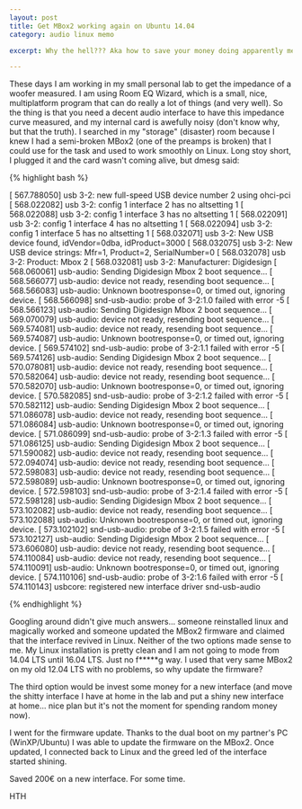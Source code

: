 ```yaml
---
layout: post
title: Get MBox2 working again on Ubuntu 14.04 
category: audio linux memo

excerpt: Why the hell??? Aka how to save your money doing apparently meaningless things.

---
```


These days I am working in my small personal lab to get the impedance of a woofer measured. I am using Room EQ Wizard, which is a small, nice, multiplatform program that can do really a lot of things (and very well).
So the thing is that you need a decent audio interface to have this impedance curve measured, and my internal card is awefully noisy (don't know why, but that the truth). I searched in my "storage" (disaster) room because I knew I had a semi-broken MBox2 (one of the preamps is broken) that I could use for the task and used to work smoothly on Linux.
Long stoy short, I plugged it and the card wasn't coming alive, but dmesg said:

{% highlight bash %}

[  567.788050] usb 3-2: new full-speed USB device number 2 using ohci-pci
[  568.022082] usb 3-2: config 1 interface 2 has no altsetting 1
[  568.022088] usb 3-2: config 1 interface 3 has no altsetting 1
[  568.022091] usb 3-2: config 1 interface 4 has no altsetting 1
[  568.022094] usb 3-2: config 1 interface 5 has no altsetting 1
[  568.032071] usb 3-2: New USB device found, idVendor=0dba, idProduct=3000
[  568.032075] usb 3-2: New USB device strings: Mfr=1, Product=2, SerialNumber=0
[  568.032078] usb 3-2: Product: Mbox 2 
[  568.032081] usb 3-2: Manufacturer: Digidesign
[  568.060061] usb-audio: Sending Digidesign Mbox 2 boot sequence...
[  568.566077] usb-audio: device not ready, resending boot sequence...
[  568.566083] usb-audio: Unknown bootresponse=0, or timed out, ignoring device.
[  568.566098] snd-usb-audio: probe of 3-2:1.0 failed with error -5
[  568.566123] usb-audio: Sending Digidesign Mbox 2 boot sequence...
[  569.070079] usb-audio: device not ready, resending boot sequence...
[  569.574081] usb-audio: device not ready, resending boot sequence...
[  569.574087] usb-audio: Unknown bootresponse=0, or timed out, ignoring device.
[  569.574102] snd-usb-audio: probe of 3-2:1.1 failed with error -5
[  569.574126] usb-audio: Sending Digidesign Mbox 2 boot sequence...
[  570.078081] usb-audio: device not ready, resending boot sequence...
[  570.582064] usb-audio: device not ready, resending boot sequence...
[  570.582070] usb-audio: Unknown bootresponse=0, or timed out, ignoring device.
[  570.582085] snd-usb-audio: probe of 3-2:1.2 failed with error -5
[  570.582112] usb-audio: Sending Digidesign Mbox 2 boot sequence...
[  571.086078] usb-audio: device not ready, resending boot sequence...
[  571.086084] usb-audio: Unknown bootresponse=0, or timed out, ignoring device.
[  571.086099] snd-usb-audio: probe of 3-2:1.3 failed with error -5
[  571.086125] usb-audio: Sending Digidesign Mbox 2 boot sequence...
[  571.590082] usb-audio: device not ready, resending boot sequence...
[  572.094074] usb-audio: device not ready, resending boot sequence...
[  572.598083] usb-audio: device not ready, resending boot sequence...
[  572.598089] usb-audio: Unknown bootresponse=0, or timed out, ignoring device.
[  572.598103] snd-usb-audio: probe of 3-2:1.4 failed with error -5
[  572.598128] usb-audio: Sending Digidesign Mbox 2 boot sequence...
[  573.102082] usb-audio: device not ready, resending boot sequence...
[  573.102088] usb-audio: Unknown bootresponse=0, or timed out, ignoring device.
[  573.102102] snd-usb-audio: probe of 3-2:1.5 failed with error -5
[  573.102127] usb-audio: Sending Digidesign Mbox 2 boot sequence...
[  573.606080] usb-audio: device not ready, resending boot sequence...
[  574.110084] usb-audio: device not ready, resending boot sequence...
[  574.110091] usb-audio: Unknown bootresponse=0, or timed out, ignoring device.
[  574.110106] snd-usb-audio: probe of 3-2:1.6 failed with error -5
[  574.110143] usbcore: registered new interface driver snd-usb-audio

{% endhighlight %}


Googling around didn't give much answers... someone reinstalled linux and magically worked and someone updated the MBox2 firmware and claimed that the interface revived in Linux.
Neither of the two options made sense to me.
My Linux installation is pretty clean and I am not going to mode from 14.04 LTS until 16.04 LTS. Just no f*****g way.
I used that very same MBox2 on my old 12.04 LTS with no problems, so why update the firmware?

The third option would be invest some money for a new interface (and move the shitty interface I have at home in the lab and put a shiny new interface at home... nice plan but it's not the moment for spending random money now).

I went for the firmware update. Thanks to the dual boot on my partner's PC (WinXP/Ubuntu) I was able to update the firmware on the MBox2. Once updated, I connected back to Linux and the greed led of the interface started shining.

Saved 200€ on a new interface.
For some time.

HTH
